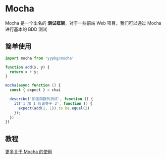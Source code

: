 # Mocha

Mocha 是一个出名的 **测试框架**，对于一些前端 Web 项目，我们可以通过 Mocha 进行基本的 BDD 测试

## 简单使用

```js
import mocha from 'yypkg/mocha'

function add(x, y) {
  return x + y;
}

mocha(async function () {
  const { expect } = chai

  describe('加法函数的测试', function () {
    it('1 加 1 应该等于 2', function () {
      expect(add(1, 1)).to.be.equal(2)
    });
  })
})
```

## 教程

[更多关于 Mocha 的使用](http://www.ruanyifeng.com/blog/2015/12/a-mocha-tutorial-of-examples.html)
